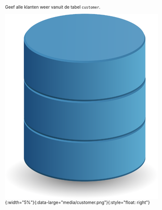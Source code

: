 Geef alle klanten weer vanuit de tabel `customer`.

![database icon](media/database.png "DB"){:width="5%"}{:data-large="media/customer.png"}{:style="float: right"}
